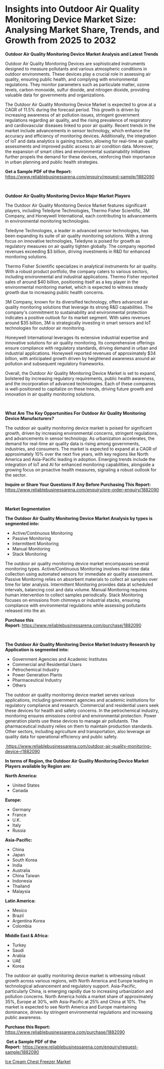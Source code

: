 <p><h1>Insights into Outdoor Air Quality Monitoring Device Market Size: Analysing Market Share, Trends, and Growth from 2025 to 2032</h1></p><p><strong>Outdoor Air Quality Monitoring Device Market Analysis and Latest Trends</strong></p>
<p><p>Outdoor Air Quality Monitoring Devices are sophisticated instruments designed to measure pollutants and various atmospheric conditions in outdoor environments. These devices play a crucial role in assessing air quality, ensuring public health, and complying with environmental regulations. They monitor parameters such as particulate matter, ozone levels, carbon monoxide, sulfur dioxide, and nitrogen dioxide, providing valuable data for governments and organizations.</p><p>The Outdoor Air Quality Monitoring Device Market is expected to grow at a CAGR of 11.5% during the forecast period. This growth is driven by increasing awareness of air pollution issues, stringent government regulations regarding air quality, and the rising prevalence of respiratory and cardiovascular diseases linked to poor air quality. Recent trends in the market include advancements in sensor technology, which enhance the accuracy and efficiency of monitoring devices. Additionally, the integration of IoT and data analytics is gaining traction, allowing for real-time air quality assessments and improved public access to air condition data. Moreover, the expansion of smart cities and environmental sustainability initiatives further propels the demand for these devices, reinforcing their importance in urban planning and public health strategies.</p></p>
<p><strong>Get a Sample PDF of the Report:&nbsp;</strong> <a href="https://www.reliablebusinessarena.com/enquiry/request-sample/1882090?utm_campaign=3314&utm_medium=2&utm_source=Github&utm_content=ia&utm_term=11042025&utm_id=outdoor-air-quality-monitoring-device">https://www.reliablebusinessarena.com/enquiry/request-sample/1882090</a></p>
<p>&nbsp;</p>
<p><strong>Outdoor Air Quality Monitoring Device Major Market Players</strong></p>
<p><p>The Outdoor Air Quality Monitoring Device Market features significant players, including Teledyne Technologies, Thermo Fisher Scientific, 3M Company, and Honeywell International, each contributing to advancements in environmental monitoring technologies.</p><p>Teledyne Technologies, a leader in advanced sensor technologies, has been expanding its suite of air quality monitoring solutions. With a strong focus on innovative technologies, Teledyne is poised for growth as regulatory measures on air quality tighten globally. The company reported revenues exceeding $3 billion, driving investments in R&D for enhanced monitoring solutions.</p><p>Thermo Fisher Scientific specializes in analytical instruments for air quality. With a robust product portfolio, the company caters to various sectors, including environmental and industrial applications. Thermo Fisher reported sales of around $40 billion, positioning itself as a key player in the environmental monitoring market, which is expected to witness steady growth due to increasing public health concerns.</p><p>3M Company, known for its diversified technology, offers advanced air quality monitoring solutions that leverage its strong R&D capabilities. The company's commitment to sustainability and environmental protection indicates a positive outlook for its market segment. With sales revenues around $35 billion, 3M is strategically investing in smart sensors and IoT technologies for outdoor air monitoring.</p><p>Honeywell International leverages its extensive industrial expertise and innovative solutions for air quality monitoring. Its comprehensive offerings ensure compliance with regulatory standards, driving demand in urban and industrial applications. Honeywell reported revenues of approximately $34 billion, with anticipated growth driven by heightened awareness around air pollution and subsequent regulatory frameworks.</p><p>Overall, the Outdoor Air Quality Monitoring Device Market is set to expand, bolstered by increasing regulatory requirements, public health awareness, and the incorporation of advanced technologies. Each of these companies is well-positioned to capitalize on these trends, driving future growth and innovation in air quality monitoring solutions.</p></p>
<p>&nbsp;</p>
<p><strong>What Are The Key Opportunities For Outdoor Air Quality Monitoring Device Manufacturers?</strong></p>
<p><p>The outdoor air quality monitoring device market is poised for significant growth, driven by increasing environmental concerns, stringent regulations, and advancements in sensor technology. As urbanization accelerates, the demand for real-time air quality data is rising among governments, industries, and consumers. The market is expected to expand at a CAGR of approximately 10% over the next five years, with key regions like North America and Asia-Pacific leading in adoption. Emerging trends include the integration of IoT and AI for enhanced monitoring capabilities, alongside a growing focus on proactive health measures, signaling a robust outlook for the sector.</p></p>
<p><strong>Inquire or Share Your Questions If Any Before Purchasing This Report:</strong> <a href="https://www.reliablebusinessarena.com/enquiry/pre-order-enquiry/1882090?utm_campaign=3314&utm_medium=2&utm_source=Github&utm_content=ia&utm_term=11042025&utm_id=outdoor-air-quality-monitoring-device">https://www.reliablebusinessarena.com/enquiry/pre-order-enquiry/1882090</a></p>
<p>&nbsp;</p>
<p><strong>Market Segmentation</strong></p>
<p><strong>The Outdoor Air Quality Monitoring Device Market Analysis by types is segmented into:</strong></p>
<p><ul><li>Active/Continuous Monitoring</li><li>Passive Monitoring</li><li>Intermittent Monitoring</li><li>Manual Monitoring</li><li>Stack Monitoring</li></ul></p>
<p><p>The outdoor air quality monitoring device market encompasses several monitoring types. Active/Continuous Monitoring involves real-time data collection using automated sensors for immediate air quality assessment. Passive Monitoring relies on absorbent materials to collect air samples over time for later analysis. Intermittent Monitoring provides data at scheduled intervals, balancing cost and data volume. Manual Monitoring requires human intervention to collect samples periodically. Stack Monitoring focuses on emissions from chimneys or industrial stacks, ensuring compliance with environmental regulations while assessing pollutants released into the air.</p></p>
<p><strong>Purchase this Report:&nbsp;</strong><a href="https://www.reliablebusinessarena.com/purchase/1882090?utm_campaign=3314&utm_medium=2&utm_source=Github&utm_content=ia&utm_term=11042025&utm_id=outdoor-air-quality-monitoring-device">https://www.reliablebusinessarena.com/purchase/1882090</a></p>
<p>&nbsp;</p>
<p><strong>The Outdoor Air Quality Monitoring Device Market Industry Research by Application is segmented into:</strong></p>
<p><ul><li>Government Agencies and Academic Institutes</li><li>Commercial and Residential Users</li><li>Petrochemical Industry</li><li>Power Generation Plants</li><li>Pharmaceutical Industry</li><li>Others</li></ul></p>
<p><p>The outdoor air quality monitoring device market serves various applications, including government agencies and academic institutions for regulatory compliance and research. Commercial and residential users seek these devices for health and safety concerns. In the petrochemical industry, monitoring ensures emissions control and environmental protection. Power generation plants use these devices to manage air pollutants. The pharmaceutical industry relies on them to maintain production standards. Other sectors, including agriculture and transportation, also leverage air quality data for operational efficiency and public safety.</p></p>
<p><a href="https://www.reliablebusinessarena.com/outdoor-air-quality-monitoring-device-r1882090?utm_campaign=3314&utm_medium=2&utm_source=Github&utm_content=ia&utm_term=11042025&utm_id=outdoor-air-quality-monitoring-device">&nbsp;https://www.reliablebusinessarena.com/outdoor-air-quality-monitoring-device-r1882090</a></p>
<p><strong>In terms of Region, the Outdoor Air Quality Monitoring Device Market Players available by Region are:</strong></p>
<p>
    <p> <strong> North America: </strong>
        <ul>
            <li>United States</li>
            <li>Canada</li>
        </ul>
        </p> 
    <p> <strong> Europe: </strong>
        <ul>
            <li>Germany</li>
            <li>France</li>
            <li>U.K.</li>
            <li>Italy</li>
            <li>Russia</li>
        </ul>
        </p> 
    <p> <strong> Asia-Pacific: </strong>
        <ul>
            <li>China</li>
            <li>Japan</li>
            <li>South Korea</li>
            <li>India</li>
            <li>Australia</li>
            <li>China Taiwan</li>
            <li>Indonesia</li>
            <li>Thailand</li>
            <li>Malaysia</li>
        </ul>
        </p> 
    <p> <strong> Latin America: </strong>
        <ul>
            <li>Mexico</li>
            <li>Brazil</li>
            <li>Argentina Korea</li>
            <li>Colombia</li>
        </ul>
        </p> 
    <p> <strong> Middle East & Africa: </strong>
        <ul>
            <li>Turkey</li>
            <li>Saudi</li>
            <li>Arabia</li>
            <li>UAE</li>
            <li>Korea</li>
        </ul>
    </p>
    </p>
<p><p>The outdoor air quality monitoring device market is witnessing robust growth across various regions, with North America and Europe leading in technological advancement and regulatory support. Asia-Pacific, particularly China, is emerging rapidly due to increasing urbanization and pollution concerns. North America holds a market share of approximately 35%, Europe at 30%, with Asia-Pacific at 25% and China at 10%. The market is expected to see North America and Europe maintaining dominance, driven by stringent environmental regulations and increasing public awareness.</p></p>
<p><strong>Purchase this Report: </strong><a href="https://www.reliablebusinessarena.com/purchase/1882090?utm_campaign=3314&utm_medium=2&utm_source=Github&utm_content=ia&utm_term=11042025&utm_id=outdoor-air-quality-monitoring-device">https://www.reliablebusinessarena.com/purchase/1882090</a></p>
<p>&nbsp;<strong>Get a Sample PDF of the Report:&nbsp;&nbsp;</strong><a href="https://www.reliablebusinessarena.com/enquiry/request-sample/1882090?utm_campaign=3314&utm_medium=2&utm_source=Github&utm_content=ia&utm_term=11042025&utm_id=outdoor-air-quality-monitoring-device">https://www.reliablebusinessarena.com/enquiry/request-sample/1882090</a></p>
<p><strong></strong></p>
<p><p><a href="https://github.com/watzondechao/Market-Research-Report-List-1/blob/main/ice-cream-chest-freezer-market.md?utm_campaign=3314&utm_medium=2&utm_source=Github&utm_content=ia&utm_term=11042025&utm_id=outdoor-air-quality-monitoring-device">Ice Cream Chest Freezer Market</a></p></p>